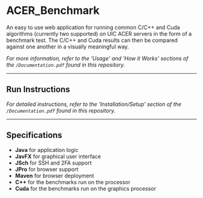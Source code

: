 # ACER_Benchmark

An easy to use web application for running common C/C++ and Cuda algorithms (currently two supported) on UIC ACER servers in the form of a benchmark test. The C/C++ and Cuda results can then be compared against one another in a visually meaningful way.

*For more information, refer to the 'Usage' and 'How it Works' sections of the `/Documentation.pdf` found in this repository.*

---

## Run Instructions

*For detailed instructions, refer to the 'Installation/Setup' section of the `/Documentation.pdf` found in this repository.*

---

## Specifications

* **Java** for application logic
* **JavFX** for graphical user interface
* **JSch** for SSH and 2FA support
* **JPro** for browser support
* **Maven** for browser deployment
* **C++** for the benchmarks run on the processor
* **Cuda** for the benchmarks run on the graphics processor
